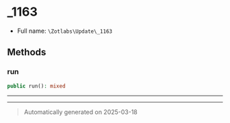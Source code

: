 
# _1163





* Full name: `\Zotlabs\Update\_1163`




## Methods


### run



```php
public run(): mixed
```












***


***
> Automatically generated on 2025-03-18

